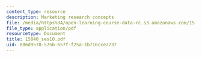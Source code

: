 ```yaml
---
content_type: resource
description: Marketing research concepts
file: /media/https%3A/open-learning-course-data-rc.s3.amazonaws.com/15-840-special-seminar-in-marketing-marketing-management-spring-2004/886d9578575b657ff25a1b716cce2737_15840_ses10.pdf
file_type: application/pdf
resourcetype: Document
title: 15840_ses10.pdf
uid: 886d9578-575b-657f-f25a-1b716cce2737
---
```

